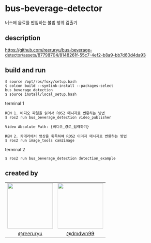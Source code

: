 # bus-beverage-detector
버스에 음료를 반입하는 불법 행위 검출기

## description
https://github.com/reeruryu/bus-beverage-detector/assets/87798704/8148261f-55c7-4ef2-b8a9-bb7d60d4da93

## build and run
```
$ source /opt/ros/foxy/setup.bash
$ colcon build --symlink-install --packages-select bus_beverage_detection
$ source install/local_setup.bash
```

terminal 1
```
REM 1. 비디오 파일을 읽어서 ROS2 메시지로 변환하는 방법
$ ros2 run bus_beverage_detection video_publisher 

Video Absolute Path: {비디오_경로_입력하기}
```
```
REM 2. 카메라에서 영상을 획득하여 ROS2 이미지 메시지로 변환하는 방법
$ ros2 run image_tools cam2image
```

terminal 2
```
$ ros2 run bus_beverage_detection detection_example
```

## created by
<table>
  <tr>
    <td>
      <img src="https://avatars.githubusercontent.com/reeruryu" width=150 />
    </td>
    <td>
      <img src="https://avatars.githubusercontent.com/dmdwn99" width=150 />
    </td>
  </tr>
  <tr>
    <td align=center>
      <a href="https://github.com/reeruryu">@reeruryu</a>
    </td>
     <td align=center>
      <a href="https://github.com/dmdwn99">@dmdwn99</a>
    </td>
  </tr>
</table>
